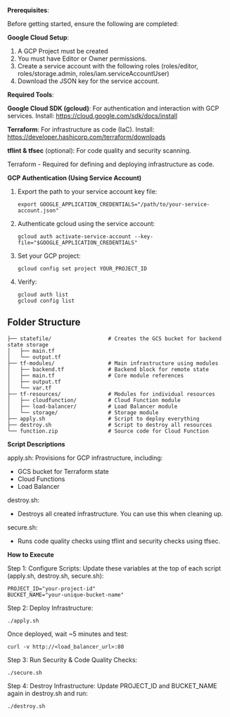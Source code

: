 **Prerequisites**:

Before getting started, ensure the following are completed:

**Google Cloud Setup**:
 1. A GCP Project must be created
 2. You must have Editor or Owner permissions.
 3. Create a service account with the following roles (roles/editor, roles/storage.admin, roles/iam.serviceAccountUser)
 4. Download the JSON key for the service account.

**Required Tools**:

**Google Cloud SDK (gcloud)**: 
For authentication and interaction with GCP services. Install: https://cloud.google.com/sdk/docs/install

**Terraform**:
For infrastructure as code (IaC). Install: https://developer.hashicorp.com/terraform/downloads

**tflint & tfsec** (optional): For code quality and security scanning.

Terraform - Required for defining and deploying infrastructure as code.

**GCP Authentication (Using Service Account)**
1. Export the path to your service account key file:
   ```
   export GOOGLE_APPLICATION_CREDENTIALS="/path/to/your-service-account.json"
   ```
2. Authenticate gcloud using the service account:
   ```
   gcloud auth activate-service-account --key-file="$GOOGLE_APPLICATION_CREDENTIALS"
   ```
3. Set your GCP project:
   ```
   gcloud config set project YOUR_PROJECT_ID
   ```
4. Verify:
   ```
   gcloud auth list
   gcloud config list
   ```   

## Folder Structure
```
├── statefile/                  # Creates the GCS bucket for backend state storage
│   ├── main.tf
│   └── output.tf
├── tf-modules/                 # Main infrastructure using modules
│   ├── backend.tf              # Backend block for remote state
│   ├── main.tf                 # Core module references
│   ├── output.tf
│   └── var.tf
├── tf-resources/               # Modules for individual resources
│   ├── cloudfunction/          # Cloud Function module
│   ├── load-balancer/          # Load Balancer module
│   └── storage/                # Storage module
├── apply.sh                    # Script to deploy everything
├── destroy.sh                  # Script to destroy all resources
└── function.zip                # Source code for Cloud Function
```

**Script Descriptions**

apply.sh: Provisions for GCP infrastructure, including:
 - GCS bucket for Terraform state
 - Cloud Functions
 - Load Balancer

destroy.sh:
 - Destroys all created infrastructure. You can use this when cleaning up.

secure.sh:
 - Runs code quality checks using tflint and security checks using tfsec.

**How to Execute**

Step 1: Configure Scripts:
Update these variables at the top of each script (apply.sh, destroy.sh, secure.sh):
 ```
 PROJECT_ID="your-project-id"
 BUCKET_NAME="your-unique-bucket-name"
 ```
Step 2: Deploy Infrastructure:
 ```
 ./apply.sh
 ```
Once deployed, wait ~5 minutes and test:
 ```
curl -v http://<load_balancer_url>:80
```
Step 3: Run Security & Code Quality Checks:
```
./secure.sh
```
Step 4: Destroy Infrastructure:
Update PROJECT_ID and BUCKET_NAME again in destroy.sh and run:
```
./destroy.sh
```

